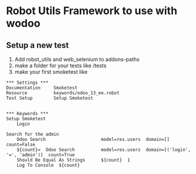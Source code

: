 # Robot Utils Framework to use with wodoo

## Setup a new test

1. Add robot_utils and web_selenium to addons-paths
1. make a folder for your tests like /tests
1. make your first smoketest like 

```robot
*** Settings ***
Documentation     Smoketest
Resource          keywords/odoo_13_ee.robot
Test Setup        Setup Smoketest


*** Keywords ***
Setup Smoketest
    Login

Search for the admin
    Odoo Search                     model=res.users  domain=[]  count=False
    ${count}=  Odoo Search          model=res.users  domain=[('login', '=', 'admin')]  count=True
    Should Be Equal As Strings      ${count}  1
    Log To Console  ${count}


```